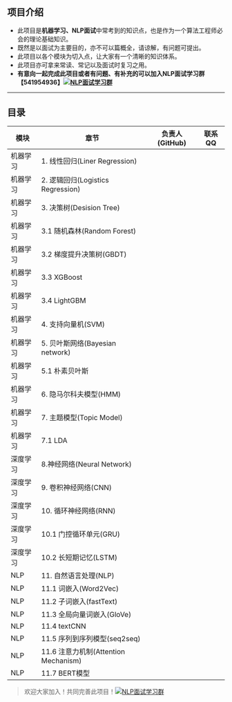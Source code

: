 ## 项目介绍

- 此项目是**机器学习、NLP面试**中常考到的知识点，也是作为一个算法工程师必会的理论基础知识。
- 既然是以面试为主要目的，亦不可以篇概全，请谅解，有问题可提出。
- 此项目以各个模块为切入点，让大家有一个清晰的知识体系。
- 此项目亦可拿来常读、常记以及面试时复习之用。
- **有意向一起完成此项目或者有问题、有补充的可以加入NLP面试学习群【541954936】<a target="_blank" href="//shang.qq.com/wpa/qunwpa?idkey=863f915b9178560bd32ca07cd090a7d9e6f5f90fcff5667489697b1621cecdb3"><img border="0" src="//pub.idqqimg.com/wpa/images/group.png" alt="NLP面试学习群" title="NLP面试学习群"></a>**

------



## 目录

| 模块     | 章节                                 | 负责人(GitHub) | 联系QQ |
| -------- | ------------------------------------ | -------------- | ------ |
| 机器学习 | 1. 线性回归(Liner Regression)        |                |        |
| 机器学习 | 2. 逻辑回归(Logistics Regression)    |                |        |
| 机器学习 | 3. 决策树(Desision Tree)             |                |        |
| 机器学习 | 3.1 随机森林(Random Forest)          |                |        |
| 机器学习 | 3.2 梯度提升决策树(GBDT)             |                |        |
| 机器学习 | 3.3 XGBoost                          |                |        |
| 机器学习 | 3.4 LightGBM                         |                |        |
| 机器学习 | 4. 支持向量机(SVM)                   |                |        |
| 机器学习 | 5. 贝叶斯网络(Bayesian network)      |                |        |
| 机器学习 | 5.1 朴素贝叶斯                       |                |        |
| 机器学习 | 6. 隐马尔科夫模型(HMM)               |                |        |
| 机器学习 | 7. 主题模型(Topic Model)             |                |        |
| 机器学习 | 7.1 LDA                              |                |        |
| 深度学习 | 8.神经网络(Neural Network)           |                |        |
| 深度学习 | 9. 卷积神经网络(CNN)                 |                |        |
| 深度学习 | 10. 循环神经网络(RNN)                |                |        |
| 深度学习 | 10.1 门控循环单元(GRU)               |                |        |
| 深度学习 | 10.2 长短期记忆(LSTM)                |                |        |
| NLP      | 11. 自然语言处理(NLP)                |                |        |
| NLP      | 11.1 词嵌入(Word2Vec)                |                |        |
| NLP      | 11.2 子词嵌入(fastText)              |                |        |
| NLP      | 11.3 全局向量词嵌入(GloVe)           |                |        |
| NLP      | 11.4 textCNN                         |                |        |
| NLP      | 11.5 序列到序列模型(seq2seq)         |                |        |
| NLP      | 11.6 注意力机制(Attention Mechanism) |                |        |
| NLP      | 11.7 BERT模型                        |                |        |



> 欢迎大家加入！共同完善此项目！<a target="_blank" href="//shang.qq.com/wpa/qunwpa?idkey=863f915b9178560bd32ca07cd090a7d9e6f5f90fcff5667489697b1621cecdb3"><img border="0" src="//pub.idqqimg.com/wpa/images/group.png" alt="NLP面试学习群" title="NLP面试学习群"></a>
